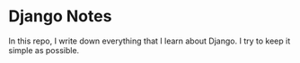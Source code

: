# Django Notes

In this repo, I write down everything that I learn about Django. I try to keep it simple as possible.
